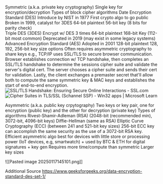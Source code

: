 Symmetric (a.k.a. private key cryptography)
	Single key for encryption/decryption 
	Types of block cipher algorithms 
		Date Encryption Standard (DES)
			Introduce by NIST in 1977
				First crypto algo to go public 
				Broken in 1999, catalyst for 3DES
			64-bit plaintext
			56-bit key (8 bits for parity check)	
		Triple DES (3DES)
			Encrypt w/ DES 3 times 
			64-bit plaintext
			168-bit Key (112-bit most common)
			Deprecated in 2019 (may exist in some legacy systems)
		Advanced Encryption Standard (AES)
			Adopted in 2001 
			128-bit plaintext 
			128, 192, 256-bit key size options 
	Often requires asymmetric cryptography to share keys 
		e.g., TCP/IP uses SSL/TLS to secure browser communication.  Browser establishes connection w/ TCP handshake, then completes an SSL/TLS handshake to determine the sessions cipher suite and validate the server's digital cert. The server chooses a cipher suite and sends their cert for validation.  Lastly, the client exchanges a premaster secret that'll allow both to compute the same symmetric key & MAC keys and establishes the start of end-to-end encryption. 
		![SSL/TLS Handshake: Ensuring Secure Online Interactions - SSL.com](https://www.stg.ssl.com/wp-content/uploads/2023/09/SSLTLS-Handshake-600x600.png)
		![Cipher Suites in TLS/SSL (Schannel SSP) - Win32 apps | Microsoft Learn](https://learn.microsoft.com/en-us/windows/win32/secauthn/images/tls-cipher-suite.png)
	
Asymmetric (a.k.a. public key crpytography)
	Two keys or key pair, one for encryption (public key) and the other for decryption (private key)
	Types of algorithms 
		Rivest-Shamir-Adleman (RSA) (2048-bit (recommended min), 3072-bit, 4096-bit keys)
		Diffie-Hellman (same as RSA)
		Elliptic Curve Cryptography (ECC) (between 241 and 521-bit key sizes)
			256-bit ECC key can accomplish the same security as the use of a 3072-bit RSA key. 
			Efficient asymmetric algo
				best for devices with little store or processing power (IoT devices, e.g, smartwatch)
				+ used by BTC & ETH for digital signatures + key gen
	Requires more time/compute than symmetric
		Larger key sizes 

![[Pasted image 20250117145101.png]]


Additional Source
	https://www.geeksforgeeks.org/data-encryption-standard-des-set-1/
	